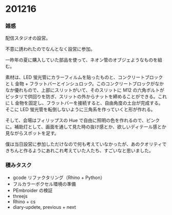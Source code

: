 # 201216  

### 雑感  

配信スタジオの設営。  

不意に誘われたのでなんとなく設営に参加。  

一昨年の夏に購入していた部品を使って、ネオン管のオブジェようなものを組む。  

素材は、LED 蛍光管にカラーフィルムを貼ったものと、コンクリートブロックと L 金物 + フラットバーとインシュロック。このコンクリートブロックがなかなか優れもので、上部にスリットがいて、そのスリットに M12 の六角ボルトがピッタリで供回りを防ぎ、スリットの外からナットを締めることができる。これに L 金物を固定し、フラットバーを接続すると、自由角度の土台が完成する。そこに LED 蛍光管を転倒しないように三角系を作っていくと形が作れる。  

そして、会場はフィリップスの Hue で自由に照明の色を作れるので、ピンクに。補助灯として、画面を通して見た時の抜け感とか、欲しいディテール感とか見ながらスポットを足す。  

僕は当日設営に参加しただけなので何も考えていなかったが、あのクオリティできちんと作るようにあれこれ考えていた人たち、すごいなと思いました。  

### 積みタスク  

- gcode リファクタリング（Rhino + Python）  
- フルカラーボクセル環境の準備  
- PEmbroider の検証  
- threejs  
- Rhino + cs  
- diary-updete, previous + next  
